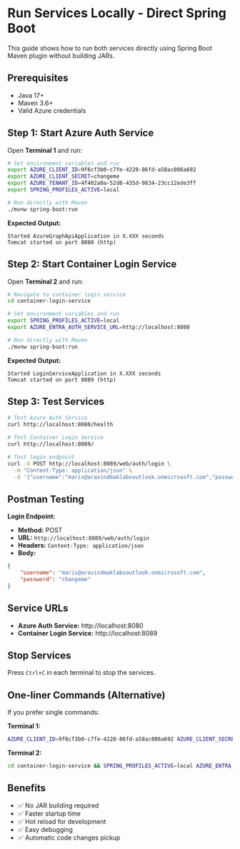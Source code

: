 # Run Services Locally - Direct Spring Boot

This guide shows how to run both services directly using Spring Boot Maven plugin without building JARs.

## Prerequisites

- Java 17+
- Maven 3.6+
- Valid Azure credentials

## Step 1: Start Azure Auth Service

Open **Terminal 1** and run:

```bash
# Set environment variables and run
export AZURE_CLIENT_ID=9f6cf3b0-c7fe-4220-86fd-a58ac086a692
export AZURE_CLIENT_SECRET=changeme
export AZURE_TENANT_ID=4f402a0a-52d8-435d-9834-23cc12ede3ff
export SPRING_PROFILES_ACTIVE=local

# Run directly with Maven
./mvnw spring-boot:run
```

**Expected Output:**
```
Started AzureGraphApiApplication in X.XXX seconds
Tomcat started on port 8080 (http)
```

## Step 2: Start Container Login Service

Open **Terminal 2** and run:

```bash
# Navigate to container login service
cd container-login-service

# Set environment variables and run
export SPRING_PROFILES_ACTIVE=local
export AZURE_ENTRA_AUTH_SERVICE_URL=http://localhost:8080

# Run directly with Maven
./mvnw spring-boot:run
```

**Expected Output:**
```
Started LoginServiceApplication in X.XXX seconds
Tomcat started on port 8089 (http)
```

## Step 3: Test Services

```bash
# Test Azure Auth Service
curl http://localhost:8080/health

# Test Container Login Service
curl http://localhost:8089/

# Test login endpoint
curl -X POST http://localhost:8089/web/auth/login \
  -H "Content-Type: application/json" \
  -d '{"username":"maris@aravindmaklabsoutlook.onmicrosoft.com","password":"changeme"}'
```

## Postman Testing

**Login Endpoint:**
- **Method:** POST
- **URL:** `http://localhost:8089/web/auth/login`
- **Headers:** `Content-Type: application/json`
- **Body:**
```json
{
    "username": "maris@aravindmaklabsoutlook.onmicrosoft.com",
    "password": "changeme"
}
```

## Service URLs

- **Azure Auth Service:** http://localhost:8080
- **Container Login Service:** http://localhost:8089

## Stop Services

Press `Ctrl+C` in each terminal to stop the services.

## One-liner Commands (Alternative)

If you prefer single commands:

**Terminal 1:**
```bash
AZURE_CLIENT_ID=9f6cf3b0-c7fe-4220-86fd-a58ac086a692 AZURE_CLIENT_SECRET=changeme AZURE_TENANT_ID=4f402a0a-52d8-435d-9834-23cc12ede3ff SPRING_PROFILES_ACTIVE=local ./mvnw spring-boot:run
```

**Terminal 2:**
```bash
cd container-login-service && SPRING_PROFILES_ACTIVE=local AZURE_ENTRA_AUTH_SERVICE_URL=http://localhost:8080 ./mvnw spring-boot:run
```

## Benefits

- ✅ No JAR building required
- ✅ Faster startup time
- ✅ Hot reload for development
- ✅ Easy debugging
- ✅ Automatic code changes pickup
